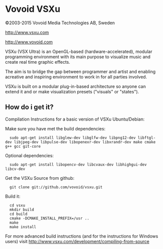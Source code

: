 Vovoid VSXu
=================
©2003-2015 Vovoid Media Technologies AB, Sweden

http://www.vsxu.com

http://www.vovoid.com



VSXu (VSX Ultra) is an OpenGL-based (hardware-accelerated), 
modular programming environment with its main purpose to 
visualize music and create real time graphic effects.

The aim is to bridge the gap between programmer 
and artist and enabling acreative and inspiring 
environment to work in for all parties involved.

VSXu is built on a modular plug-in-based architecture 
so anyone can extend it and or make visualization 
presets ("visuals" or "states").


How do i get it?
-----------------

Compilation Instructions for a basic version of VSXu Ubuntu/Debian:

Make sure you have met the build dependencies:

      sudo apt-get install libglew-dev libglfw-dev libpng12-dev libftgl-dev libjpeg-dev libpulse-dev libopenexr-dev libxrandr-dev make cmake g++ gcc git-core

Optional dependencies:

      sudo apt-get install libopencv-dev libcvaux-dev libhighgui-dev libcv-dev

Get the VSXu Source from github:

      git clone git://github.com/vovoid/vsxu.git

Build it:

      cd vsxu
      mkdir build
      cd build
      cmake -DCMAKE_INSTALL_PREFIX=/usr ..
      make
      make install

For more advanced build instructions (and for the instructions for Windows users)
visit http://www.vsxu.com/development/compiling-from-source
